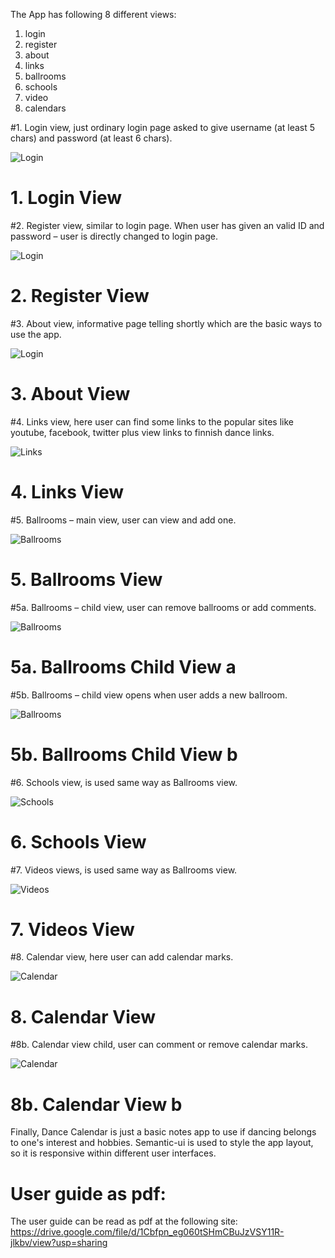 The App has following 8 different views:

1. login
2. register
3. about
4. links
5. ballrooms
6. schools
7. video
8. calendars


#1.	Login view, just ordinary login page asked to give username (at least 5 chars) and password (at least 6 chars).


![Login](https://res.cloudinary.com/dtspg9sdt/image/upload/v1581576318/Login_Page_wiqpwz.png "Login")

# 1. Login View

#2. Register view, similar to login page. When user has given an valid ID and password – user is directly changed to login page.


![Login](https://res.cloudinary.com/dtspg9sdt/image/upload/v1581576318/Register_Page_dnwhvt.png "Register")

# 2. Register View

#3. About view, informative page telling shortly which are the basic ways to use the app.

![Login](https://res.cloudinary.com/dtspg9sdt/image/upload/v1581576318/About_Page_h3rk6n.png "About")

# 3. About View

#4. Links view, here user can find some links to the popular sites like youtube, facebook, twitter plus view links to finnish dance links.

![Links](https://res.cloudinary.com/dtspg9sdt/image/upload/v1581576317/Links_Page_lxvokb.png "Links")

# 4. Links View

#5. Ballrooms – main view, user can view and add one.


![Ballrooms](https://res.cloudinary.com/dtspg9sdt/image/upload/v1581576317/Ballrooms_Page_zr40vn.png "Ballrooms")

# 5. Ballrooms View

#5a. Ballrooms – child view, user can remove ballrooms or add comments.

![Ballrooms](https://res.cloudinary.com/dtspg9sdt/image/upload/v1581576317/Ballrooms_Page_Comments_gvmmf6.png "Ballrooms")

# 5a. Ballrooms Child View a

#5b. Ballrooms – child view opens when user adds a new ballroom.

![Ballrooms](https://res.cloudinary.com/dtspg9sdt/image/upload/v1581576318/Ballrooms_Page_Add_m4kunz.png "Ballrooms")

# 5b. Ballrooms Child View b

#6. Schools view, is used same way as Ballrooms view.

![Schools](https://res.cloudinary.com/dtspg9sdt/image/upload/v1581578492/School_View_vs365h.png "Schools")

# 6. Schools View

#7. Videos views, is used same way as Ballrooms view.

![Videos](https://res.cloudinary.com/dtspg9sdt/image/upload/v1581578146/Videos_View_k1glbl.png "Videos")

# 7. Videos View

#8. Calendar view, here user can add calendar marks.

![Calendar](https://res.cloudinary.com/dtspg9sdt/image/upload/v1581576317/Calendar_View_Add_yd1bff.png "Calendar")

# 8. Calendar View

#8b. Calendar view child, user can comment or remove calendar marks.


![Calendar](https://res.cloudinary.com/dtspg9sdt/image/upload/v1581576317/Calendar_Comments_mw0cnf.png "Calendar")

# 8b. Calendar View b

Finally, Dance Calendar is just a basic notes app to use if dancing belongs to one's interest and hobbies. Semantic-ui is used to style the app layout, so it is responsive within different user interfaces.

# User guide as pdf:

The user guide can be read as pdf at the following site: https://drive.google.com/file/d/1Cbfpn_eg060tSHmCBuJzVSY11R-jlkbv/view?usp=sharing
